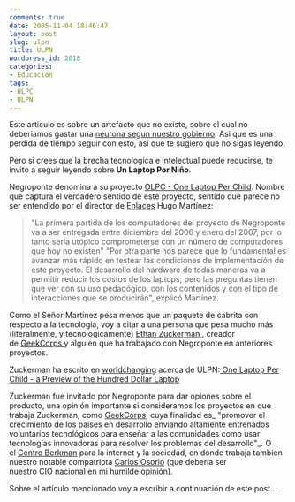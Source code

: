 ```yaml
---
comments: true
date: 2005-11-04 18:46:47
layout: post
slug: ulpn
title: ULPN
wordpress_id: 2018
categories:
- Educación
tags:
- OLPC
- ULPN
---
```




Este articulo es sobre un artefacto que no existe, sobre el cual no deberiamos gastar una [neurona segun nuestro gobierno](http://www.noticiasdot.com/publicaciones/2005/1005/2810/noticias/noticias_281005-09.htm). Asi que es una perdida de tiempo seguir con esto, así que te sugiero que no sigas leyendo.

Pero si crees que la brecha tecnologica e intelectual puede reducirse, te invito a seguir leyendo sobre **Un Laptop Por Niño**.








Negroponte denomina a su proyecto [OLPC - One Laptop Per Child](http://laptop.media.mit.edu/). Nombre que captura el verdadero sentido de este proyecto, sentido que parece no ser entendido por el director de [Enlaces](http://www.enlaces.cl/) Hugo Martínez:


> "La primera partida de los computadores del proyecto de Negroponte va a ser entregada entre diciembre del 2006 y enero del 2007, por lo tanto sería utópico comprometerse con un número de computadores que hoy no existen"
"Por otra parte nos parece que lo fundamental es avanzar más rápido en testear las condiciones de implementación de este proyecto. El desarrollo del hardware de todas maneras va a permitir reducir los costos de los laptops, pero las preguntas tienen que ver con su uso pedagógico, con los contenidos y con el tipo de interacciones que se producirán", explicó Martínez.


Como el Señor Martinez pesa menos que un paquete de cabrita con respecto a la tecnología, voy a citar a una persona que pesa mucho más (literalmente, y tecnologicamente) [Ethan Zuckerman ](http://www.ethanzuckerman.com/), creador de [GeekCorps ](http://www.geekcorps.org/)y alguien que ha trabajado con Negroponte en anteriores proyectos.

Zuckerman ha escrito en [worldchanging](http://www.worldchanging.com/) acerca de ULPN:[ One Laptop Per Child - a Preview of the Hundred Dollar Laptop](http://www.worldchanging.com/archives/003707.html)

Zuckerman fue invitado por Negroponte para dar opiones sobre el producto, una opinión importante si consideramos los proyectos en que trabaja Zuckerman, como [GeekCorps](http://www.geekcorps.org/), cuya finalidad es_ "promover el crecimiento de los paises en desarrollo enviando altamente entrenados voluntarios tecnológicos para enseñar a las comunidades como usar tecnologías innovadoras para resolver los problemas del desarrollo"_. O el [Centro Berkman](http://cyber.law.harvard.edu/home/) para la internet y la sociedad, en donde trabaja también nuestro notable compatriota [Carlos Osorio](http://cyber.law.harvard.edu/people/cosorio.html) (que debería ser nuestro CIO nacional en mi humilde opinión).

Sobre el artículo mencionado voy a escribir a continuación de este post...





